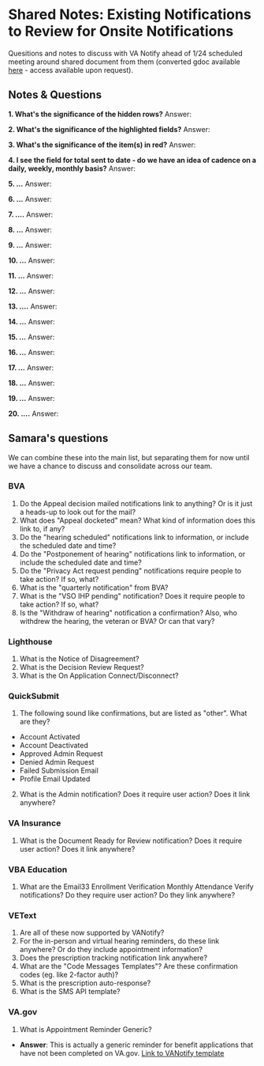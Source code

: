 # Shared Notes: Existing Notifications to Review for Onsite Notifications

Quesitions and notes to discuss with VA Notify ahead of 1/24 scheduled meeting around shared document from them (converted gdoc available [here](https://docs.google.com/spreadsheets/d/1E7JupFC2i6XUzlOxbWwTbIJZ6AxRUz-m/edit#gid=1231731113) - access available upon request).

## Notes & Questions

**1. What's the significance of the hidden rows?**
 Answer: 

**2. What's the significance of the highlighted fields?**
 Answer: 

**3. What's the significance of the item(s) in red?** 
 Answer: 

**4. I see the field for total sent to date - do we have an idea of cadence on a daily, weekly, monthly basis?**
Answer: 

**5. ...**
Answer: 

**6. ...**
Answer: 

**7. ....**
Answer: 

**8. ...**
Answer: 

**9. ...**
Answer: 

**10. ...**
Answer: 

**11. ...**
Answer: 

**12. ...**
Answer: 

**13. ....**
Answer: 

**14. ...**
Answer: 

**15. ...**
Answer: 

**16. ...**
Answer: 

**17. ...**
Answer: 

**18. ...**
Answer: 

**19. ...**
Answer: 

**20. ....** 
Answer: 

 ## Samara's questions
 
 We can combine these into the main list, but separating them for now until we have a chance to discuss and consolidate across our team.
 
 ### BVA
 
1. Do the Appeal decision mailed notifications link to anything? Or is it just a heads-up to look out for the mail?
2. What does "Appeal docketed" mean? What kind of information does this link to, if any?
3. Do the "hearing scheduled" notifications link to information, or include the scheduled date and time?
4. Do the "Postponement of hearing" notifications link to information, or include the scheduled date and time?
5. Do the "Privacy Act request pending" notifications require people to take action? If so, what?
6. What is the "quarterly notification" from BVA?
7. What is the "VSO IHP pending" notification? Does it require people to take action? If so, what?
8. Is the "Withdraw of hearing" notification a confirmation? Also, who withdrew the hearing, the veteran or BVA? Or can that vary?

### Lighthouse

1. What is the Notice of Disagreement?
2. What is the Decision Review Request?
3. What is the On Application Connect/Disconnect?

### QuickSubmit

1. The following sound like confirmations, but are listed as "other". What are they?
  - Account Activated
  - Account Deactivated
  - Approved Admin Request
  - Denied Admin Request
  - Failed Submission Email
  - Profile Email Updated
2. What is the Admin notification? Does it require user action? Does it link anywhere?

### VA Insurance

1. What is the Document Ready for Review notification? Does it require user action? Does it link anywhere?

### VBA Education

1. What are the Email33 Enrollment Verification Monthly Attendance Verify notifications? Do they require user action? Do they link anywhere?

### VEText

1. Are all of these now supported by VANotify?
2. For the in-person and virtual hearing reminders, do these link anywhere? Or do they include appointment information?
3. Does the prescription tracking notification link anywhere?
4. What are the "Code Messages Templates"? Are these confirmation codes (eg. like 2-factor auth)?
5. What is the prescription auto-response?
6. What is the SMS API template?

### VA.gov

1. What is Appointment Reminder Generic?
  - **Answer**: This is actually a generic reminder for benefit applications that have not been completed on VA.gov. [Link to VANotify template](https://notifications.va.gov/services/5bda137e-689e-4532-b3d2-2c81c0324331/templates/5617dd58-f6f6-4368-a53f-058ebe2dd8ad)
